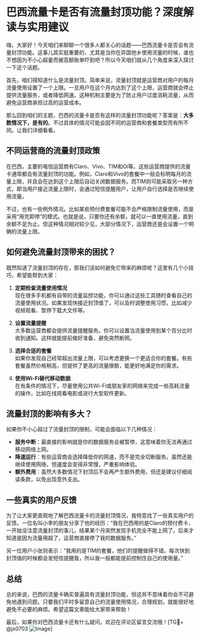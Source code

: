 # 巴西流量卡是否有流量封顶功能？深度解读与实用建议

嗨，大家好！今天咱们来聊聊一个很多人都关心的话题——巴西流量卡是否会有流量封顶功能。这事儿其实挺重要的，尤其是当你在异国他乡使用流量的时候，谁也不想因为不小心超量而被高额账单吓到吧？所以今天咱们就从几个角度来深入探讨一下这个话题。

首先，咱们得知道什么是流量封顶。简单来说，流量封顶就是运营商对用户的每月流量使用设置了一个上限。一旦用户在这个月内达到了这个上限，运营商就会停止提供流量服务，或者降低网速。这种机制主要是为了防止用户过度消耗流量，从而避免运营商承担过高的运营成本。

那么回到咱们的主题，巴西的流量卡是否有这样的流量封顶功能呢？答案是：**大多数情况下，是有的**。不过具体的情况可能会因不同的运营商和套餐类型而有所不同。让我们详细看看。

## 不同运营商的流量封顶政策

在巴西，主要的电信运营商有Claro、Vivo、TIM和Oi等。这些运营商提供的流量卡通常都会有流量封顶的功能。例如，Claro和Vivo的套餐中一般会标明每月的流量上限，并且会在达到这个上限后自动关闭数据服务。而TIM则可能采取另一种方式，即当用户接近流量上限时，会通过短信提醒用户，让用户自行选择是否继续使用流量。

不过，也有一些例外情况。比如某些预付费套餐可能不会严格限制流量使用，而是采用“用完即停”的模式。也就是说，只要你还有余额，就可以一直使用流量，直到余额不足为止。但这种情况相对较少见，大部分情况下，运营商还是会设置一个明确的流量上限。

## 如何避免流量封顶带来的困扰？

既然知道了流量封顶的存在，那我们该如何避免它带来的麻烦呢？这里有几个小技巧，希望能帮到大家：

1. **定期检查流量使用情况**  
   现在很多手机都有自带的流量监控功能，你可以通过这些工具随时查看自己的流量使用状况。如果发现快接近封顶值了，可以及时调整使用习惯，比如减少视频观看、暂停下载大文件等。

2. **设置流量提醒**  
   大多数运营商都会提供流量提醒服务。你可以设置当流量使用到某个百分比时收到通知。这样就能提前做好准备，避免突然断网。

3. **选择合适的套餐**  
   如果你发现自己经常超出流量上限，可以考虑更换一个更适合你的套餐。有些套餐虽然价格稍高，但提供了更高的流量限额，能更好地满足你的需求。

4. **使用Wi-Fi替代移动数据**  
   在有条件的情况下，尽量使用公共Wi-Fi或朋友家的网络来完成一些高耗流量的操作，比如在线观看电影或进行大型软件更新。

## 流量封顶的影响有多大？

如果你不小心超过了流量封顶的限制，可能会面临以下几种情况：

- **服务中断**：最直接的影响就是你的数据服务会被暂停，这意味着你无法再通过移动网络上网。
- **降速运行**：有些运营商会选择降低你的网速，而不是完全切断服务。虽然还能继续使用网络，但速度会变得非常慢，严重影响体验。
- **额外费用**：虽然大多数情况下封顶后不会再产生额外费用，但还是建议仔细阅读条款，以免出现意外支出。

## 一些真实的用户反馈

为了让大家更直观地了解巴西流量卡的流量封顶情况，我特意找了一些真实用户的反馈。一位名叫小李的朋友分享了他的经历：“我在巴西用的是Claro的预付费卡，一开始没注意流量封顶的事儿，结果某个月突然发现手机完全不能上网了。后来才知道是因为流量用超了，运营商直接停了我的数据服务。”

另一位用户小张则表示：“我用的是TIM的套餐，他们的提醒做得不错。每次快到封顶值的时候都会发短信提醒我，所以我一般都能提前控制住自己的使用量。”

## 总结

总的来说，巴西的流量卡确实普遍具有流量封顶功能，但这并不意味着你会不可避免地遇到问题。只要我们平时多留意自己的流量使用情况，合理规划，就能很好地避免不必要的麻烦。希望这篇文章能给大家带来帮助！

最后，如果你对巴西流量卡还有什么疑问，欢迎在评论区留言交流哦！[TG💪+ @jx0703 ![Image](https://github.com/user-attachments/assets/dbca1d08-cadb-493c-b0ec-ad6f7a83f270)]